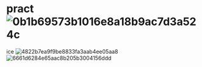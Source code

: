 # pract![0b1b69573b1016e8a18b9ac7d3a524c](https://github.com/MEMEDAbobo/practice/assets/114683602/f76af778-2532-4ee7-b247-29ce2e24c93e)
ice
![4822b7ea9f9be8833fa3aab4ee05aa8](https://github.com/MEMEDAbobo/practice/assets/114683602/396ba1d2-bb1d-432e-945c-90e5d85961f6)
![6661d6284e65aac8b205b3004156ddd](https://github.com/MEMEDAbobo/practice/assets/114683602/30aed46f-859d-48b6-b5ad-a0993ae03487)
